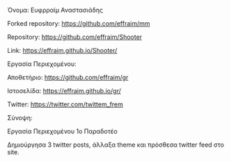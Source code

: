 Όνομα: Ευφρραίμ Αναστασιάδης

Forked repository: https://github.com/effraim/mm

Repository: https://github.com/effraim/Shooter

Link: https://effraim.github.io/Shooter/

Εργασία Περιεχομένου:

Αποθετήριο: https://github.com/effraim/gr

Ιστοσελίδα: https://effraim.github.io/gr/

Twitter: https://twitter.com/twittem_frem

Σύνοψη:

Εργασία Περιεχομένου 1o Παραδοτέο

Δημιούργησα 3 twitter posts, άλλαξα theme και πρόσθεσα twitter feed στο site.
